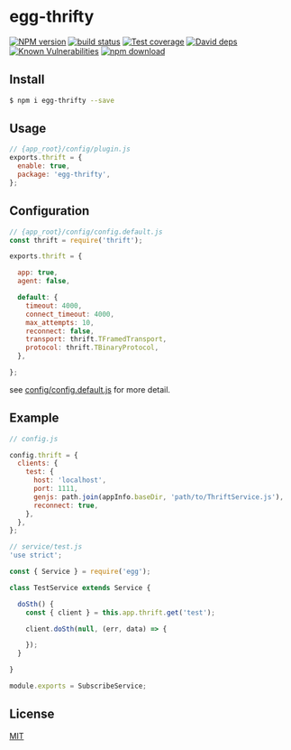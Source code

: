 # egg-thrifty

[![NPM version][npm-image]][npm-url]
[![build status][travis-image]][travis-url]
[![Test coverage][codecov-image]][codecov-url]
[![David deps][david-image]][david-url]
[![Known Vulnerabilities][snyk-image]][snyk-url]
[![npm download][download-image]][download-url]

[npm-image]: https://img.shields.io/npm/v/egg-thrifty.svg?style=flat-square
[npm-url]: https://npmjs.org/package/egg-thrifty
[travis-image]: https://img.shields.io/travis/shawjia/egg-thrifty.svg?style=flat-square
[travis-url]: https://travis-ci.org/shawjia/egg-thrifty
[codecov-image]: https://img.shields.io/codecov/c/github/shawjia/egg-thrifty.svg?style=flat-square
[codecov-url]: https://codecov.io/github/shawjia/egg-thrifty?branch=master
[david-image]: https://img.shields.io/david/shawjia/egg-thrifty.svg?style=flat-square
[david-url]: https://david-dm.org/shawjia/egg-thrifty
[snyk-image]: https://snyk.io/test/npm/egg-thrifty/badge.svg?style=flat-square
[snyk-url]: https://snyk.io/test/npm/egg-thrifty
[download-image]: https://img.shields.io/npm/dm/egg-thrifty.svg?style=flat-square
[download-url]: https://npmjs.org/package/egg-thrifty

<!--
Description here.
-->

## Install

```bash
$ npm i egg-thrifty --save
```

## Usage

```js
// {app_root}/config/plugin.js
exports.thrift = {
  enable: true,
  package: 'egg-thrifty',
};
```

## Configuration

```js
// {app_root}/config/config.default.js
const thrift = require('thrift');

exports.thrift = {

  app: true,
  agent: false,

  default: {
    timeout: 4000,
    connect_timeout: 4000,
    max_attempts: 10,
    reconnect: false,
    transport: thrift.TFramedTransport,
    protocol: thrift.TBinaryProtocol,
  },

};
```

see [config/config.default.js](config/config.default.js) for more detail.

## Example

```js
// config.js

config.thrift = {
  clients: {
    test: {
      host: 'localhost',
      port: 1111,
      genjs: path.join(appInfo.baseDir, 'path/to/ThriftService.js'),
      reconnect: true,
    },
  },
};

// service/test.js
'use strict';

const { Service } = require('egg');

class TestService extends Service {

  doSth() {
    const { client } = this.app.thrift.get('test');

    client.doSth(null, (err, data) => {

    });
  }

}

module.exports = SubscribeService;


```


## License

[MIT](LICENSE)
